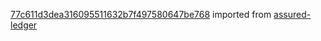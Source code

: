 [77c611d3dea316095511632b7f497580647be768](https://github.com/insolar/assured-ledger/commit/77c611d3dea316095511632b7f497580647be768) imported from [assured-ledger](https://github.com/insolar/assured-ledger)
